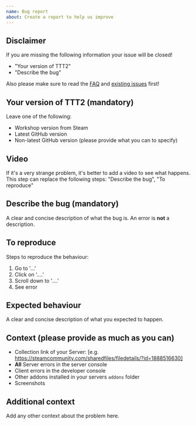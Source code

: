 ```yaml
---
name: Bug report
about: Create a report to help us improve
---
```


## Disclaimer

If you are missing the following information your issue will be closed!

- "Your version of TTT2"
- "Describe the bug"

Also please make sure to read the [FAQ](https://docs.ttt2.neoxult.de/troubleshooting) and [existing issues](https://github.com/TTT-2/TTT2/issues?q=is%3Aissue) first!

## Your version of TTT2 (mandatory)

Leave one of the following:

- Workshop version from Steam
- Latest GitHub version
- Non-latest GitHub version (please provide what you can to specify)

## Video

If it's a very strange problem, it's better to add a video to see what happens.  
This step can replace the following steps: "Describe the bug", "To reproduce"

## Describe the bug (mandatory)

A clear and concise description of what the bug is.
An error is **not** a description.

## To reproduce

Steps to reproduce the behaviour:

1. Go to '...'
2. Click on '....'
3. Scroll down to '....'
4. See error

## Expected behaviour

A clear and concise description of what you expected to happen.

## Context (please provide as much as you can)

- Collection link of your Server: [e.g. https://steamcommunity.com/sharedfiles/filedetails/?id=1888516630]
- **All** Server errors in the server console
- Client errors in the developer console
- Other addons installed in your servers `addons` folder
- Screenshots

## Additional context

Add any other context about the problem here.
